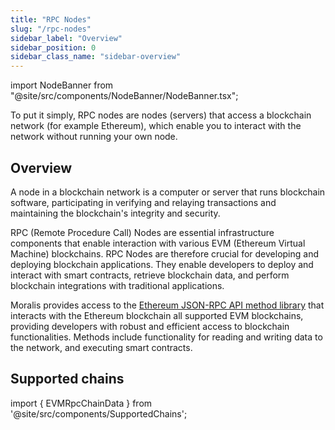 ```yaml
---
title: "RPC Nodes"
slug: "/rpc-nodes"
sidebar_label: "Overview"
sidebar_position: 0
sidebar_class_name: "sidebar-overview"
---
```


import NodeBanner from "@site/src/components/NodeBanner/NodeBanner.tsx";

<NodeBanner />

To put it simply, RPC nodes are nodes (servers) that access a blockchain network (for example Ethereum), which enable you to interact with the network without running your own node.

## Overview

A node in a blockchain network is a computer or server that runs blockchain software, participating in verifying and relaying transactions and maintaining the blockchain's integrity and security.

RPC (Remote Procedure Call) Nodes are essential infrastructure components that enable interaction with various EVM (Ethereum Virtual Machine) blockchains. RPC Nodes are therefore crucial for developing and deploying blockchain applications. They enable developers to deploy and interact with smart contracts, retrieve blockchain data, and perform blockchain integrations with traditional applications.

Moralis provides access to the [Ethereum JSON-RPC API method library](https://ethereum.org/en/developers/docs/apis/json-rpc/) that interacts with the Ethereum blockchain all supported EVM blockchains, providing developers with robust and efficient access to blockchain functionalities. Methods include functionality for reading and writing data to the network, and executing smart contracts.

## Supported chains

import { EVMRpcChainData } from '@site/src/components/SupportedChains';

<EVMRpcChainData/>
